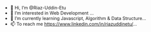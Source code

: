 - 👋 Hi, I’m @Riaz-Uddin-Etu
- 👀 I’m interested in Web Development ...
- 🌱 I’m currently learning Javascript, Algorithm & Data Structure...
- 📫 To reach me https://www.linkedin.com/in/riazuddinetu/...

<!---
Riaz-Uddin-Etu/Riaz-Uddin-Etu is a ✨ special ✨ repository because its `README.md` (this file) appears on your GitHub profile.
You can click the Preview link to take a look at your changes.
--->
